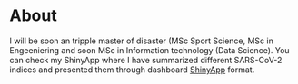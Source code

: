 # About

I will be soon an tripple master of disaster (MSc Sport Science, MSc in Engeeniering and soon MSc in Information technology (Data Science).
You can check my ShinyApp where I have summarized different SARS-CoV-2 indices and presented them through dashboard [ShinyApp](https://schnappi.shinyapps.io/Corona/) format.


